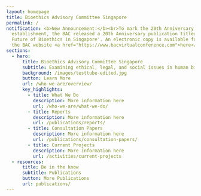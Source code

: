 ```yaml
---
layout: homepage
title: Bioethics Advisory Committee Singapore
permalink: /
notification: <b>New Announcement:</b><br>To mark the 20th Anniversary of its
  establishment, the BAC released a 20th Anniversary publication titled 'The
  Future of Bioethics in Singapore'. An electronic copy is available for free on
  the BAC website <a href="https://www.bacvirtualconference.com">here</a>.
sections:
  - hero:
      title: Bioethics Advisory Committee Singapore
      subtitle: Examining ethical, legal, and social issues in human biomedical research
      background: /images/testtube-edited.jpg
      button: Learn More
      url: /who-we-are/overview/
      key_highlights:
        - title: What We Do
          description: More information here
          url: /who-we-are/what-we-do/
        - title: Reports
          description: More information here
          url: /publications/reports/
        - title: Consultation Papers
          description: More information here
          url: /publications/consultation-papers/
        - title: Current Projects
          description: More information here
          url: /activities/current-projects
  - resources:
      title: Be in the know
      subtitle: Publications
      button: More Publications
      url: publications/
---
```

